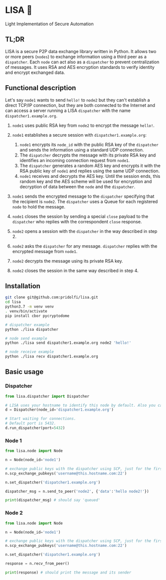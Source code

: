 # LISA :dog:

Light Implementation of Secure Automation

## TL;DR

LISA is a secure P2P data exchange library written in Python. It allows two or more peers (`nodes`) to exchange information using a third peer as a `dispatcher`. Each `node` can act also as a `dispatcher` to prevent centralization of messages. It uses RSA and AES encryption standards to verify identity and encrypt exchanged data.

## Functional description

Let's say `node1` wants to send `hello!` to `node2` but they can't establish a direct TCP/IP connection, but they are both connected to the Internet and can access a server running a LISA `dispatcher` with the name `dispatcher1.example.org`. 

1. `node1` uses public RSA key from `node2` to encrypt the message `hello!`.

2. `node1` establishes a secure session with `dispatcher1.example.org`:
    1. `node1` encrypts its `node_id` with the public RSA key of the `dispatcher` and sends the information using a standard UDP connection.
    2. The `dispatcher` decrypts the message with its private RSA key and identifies an incoming connection request from `node1`.
    3. The `dispatcher` generates a random AES key and encrypts it with the RSA public key of `node1` and replies using the same UDP connection.
    4. `node1` receives and decrypts the AES key. Until the session ends, this random key and the AES scheme will be used for encryption and decryption of data between the `node` and the `dispatcher`.

3. `node1` sends the encrypted message to the `dispatcher` specifying that the recipient is `node2`. The `dispatcher` uses a Queue for each registered `node` to hold the message.

4. `node1` closes the session by sending a special `close` payload to the `dispatcher` who replies with the correspondent `close` response.

5. `node2` opens a session with the `dispatcher` in the way described in step 2.

6. `node2` asks the `dispatcher` for any message. `dispatcher` replies with the encrypted message from `node1`.

7. `node2` decrypts the message using its private RSA key.

8. `node2` closes the session in the same way described in step 4.

## Installation

```bash
git clone git@github.com:pridolfi/lisa.git
cd lisa
python3.7 -m venv venv
. venv/bin/activate
pip install cbor pycryptodome
```
```bash
# dispatcher example
python ./lisa dispatcher 
```
```bash
# node send example
python ./lisa send dispatcher1.example.org node2 'hello!'
```
```bash
# node receive example
python ./lisa recv dispatcher1.example.org

```

## Basic usage

### Dispatcher
```python
from lisa.dispatcher import Dispatcher

# LISA uses your hostname to identify this node by default. Also you can specify it:
d = Dispatcher(node_id='dispatcher1.example.org')

# Start waiting for connections.
# Default port is 5432.
d.run_dispatcher(port=5432)
```

### Node 1
```python
from lisa.node import Node

n = Node(node_id='node1')

# exchange public keys with the dispatcher using SCP, just for the first time.
n.scp_exchange_pubkeys('username@this.hostname.com:22')

n.set_dispatcher('dispatcher1.example.org')

dispatcher_msg = n.send_to_peer('node2', {'data':'hello node2!'})

print(dispatcher_msg) # should say 'queued'

```

### Node 2
```python
from lisa.node import Node

n = Node(node_id='node1')

# exchange public keys with the dispatcher using SCP, just for the first time.
n.scp_exchange_pubkeys('username@this.hostname.com:22')

n.set_dispatcher('dispatcher1.example.org')

response = n.recv_from_peer()

print(response) # should print the message and its sender

```
